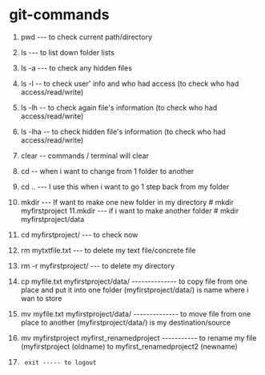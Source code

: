 # git-commands


1. pwd --- to check current path/directory
2. ls --- to list down folder lists
3. ls -a   --- to check any hidden files 
4. ls -l -- to check user' info and  who had access      (to check who had access/read/write)
5. ls -lh -- to check again file's information            (to check who had access/read/write)
6. ls -lha -- to check hidden file's information          (to check who had access/read/write)
7. clear -- commands / terminal will clear

8. cd -- when i want to change from 1 folder to another
9. cd .. ---  I use this when i want to go 1 step back from my folder

10. mkdir --- If want to make one new folder in my directory  # mkdir myfirstproject
11.mkdir --- if i want to make another folder   # mkdir myfirstproject/data
12. cd myfirstproject/ --- to check now

13. rm mytxtfile.txt --- to delete my text file/concrete file
14. rm -r myfirstproject/  --- to delete my directory

15. cp myfile.txt myfirstproject/data/ -------------- to copy file from one place and put it into one folder (myfirstproject/data/) is name where i wan to store
16. mv myfile.txt myfirstproject/data/ -------------- to move file from one place to another (myfirstproject/data/) is my destination/source
    
17. mv myfirstproject myfirst_renamedproject ----------- to rename my file (myfirstproject (oldname) to myfirst_renamedproject2 (newname)
18.      exit ----- to logout
